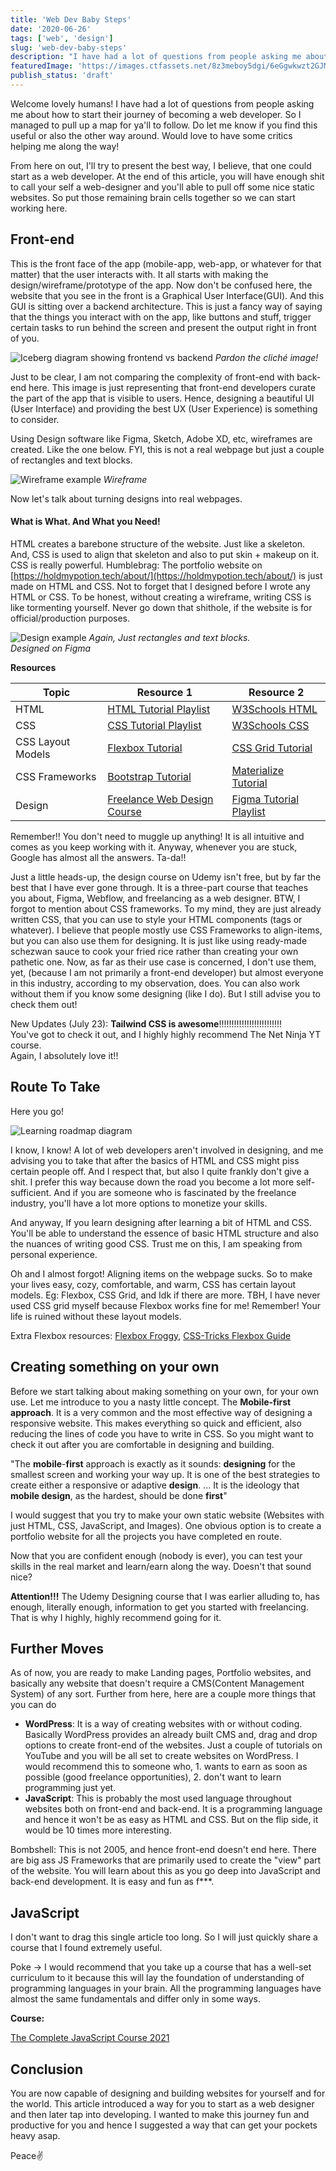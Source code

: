 ```yaml
---
title: 'Web Dev Baby Steps'
date: '2020-06-26'
tags: ['web', 'design']
slug: 'web-dev-baby-steps'
description: "I have had a lot of questions from people asking me about how to start their journey of becoming a web developer. So I managed to pull up a map for ya'll to follow. Do let me know if you find this useful or also the other way around. Would love to have some critics helping me along the way!"
featuredImage: 'https://images.ctfassets.net/8z3meboy5dgi/6eGgwkwzt2GJMBl8yAZo9K/70f25e09beff3fc29619c25f44d894b5/icerberg.png'
publish_status: 'draft'
---
```


Welcome lovely humans! I have had a lot of questions from people asking me about how to start their journey of becoming a web developer. So I managed to pull up a map for ya'll to follow. Do let me know if you find this useful or also the other way around. Would love to have some critics helping me along the way!

From here on out, I'll try to present the best way, I believe, that one could start as a web developer. At the end of this article, you will have enough shit to call your self a web-designer and you'll able to pull off some nice static websites. So put those remaining brain cells together so we can start working here.

## Front-end

This is the front face of the app (mobile-app, web-app, or whatever for that matter) that the user interacts with. It all starts with making the design/wireframe/prototype of the app. Now don't be confused here, the website that you see in the front is a Graphical User Interface(GUI). And this GUI is sitting over a backend architecture. This is just a fancy way of saying that the things you interact with on the app, like buttons and stuff, trigger certain tasks to run behind the screen and present the output right in front of you.

![Iceberg diagram showing frontend vs backend](https://holdmypotion.tech/wp-content/uploads/2020/06/icerberg.png)
_Pardon the cliché image!_

Just to be clear, I am not comparing the complexity of front-end with back-end here. This image is just representing that front-end developers curate the part of the app that is visible to users. Hence, designing a beautiful UI (User Interface) and providing the best UX (User Experience) is something to consider.

Using Design software like Figma, Sketch, Adobe XD, etc, wireframes are created. Like the one below. FYI, this is not a real webpage but just a couple of rectangles and text blocks.

![Wireframe example](https://holdmypotion.tech/wp-content/uploads/2020/06/2-2-1024x569.png)
_Wireframe_

Now let's talk about turning designs into real webpages.

#### What is What. And What you Need!

HTML creates a barebone structure of the website. Just like a skeleton. And, CSS is used to align that skeleton and also to put skin + makeup on it. CSS is really powerful. Humblebrag: The portfolio website on [https://holdmypotion.tech/about/](https://holdmypotion.tech/about/) is just made on HTML and CSS. Not to forget that I designed before I wrote any HTML or CSS. To be honest, without creating a wireframe, writing CSS is like tormenting yourself. Never go down that shithole, if the website is for official/production purposes.

![Design example](https://holdmypotion.tech/wp-content/uploads/2020/06/Main-Page-min.png)
_Again, Just rectangles and text blocks.  
Designed on Figma_

**Resources**

| Topic             | Resource 1                                                                                                                   | Resource 2                                                                                                  |
| ----------------- | ---------------------------------------------------------------------------------------------------------------------------- | ----------------------------------------------------------------------------------------------------------- |
| HTML              | [HTML Tutorial Playlist](https://www.youtube.com/playlist?list=PL4cUxeGkcC9ivBf_eKCPIAYXWzLlPAm6G)                           | [W3Schools HTML](https://www.w3schools.com/html/)                                                           |
| CSS               | [CSS Tutorial Playlist](https://www.youtube.com/playlist?list=PL4cUxeGkcC9ivBf_eKCPIAYXWzLlPAm6G)                            | [W3Schools CSS](https://www.w3schools.com/css/)                                                             |
| CSS Layout Models | [Flexbox Tutorial](https://www.youtube.com/watch?v=Y8zMYaD1bz0&list=PL4cUxeGkcC9i3FXJSUfmsNOx8E7u6UuhG)                      | [CSS Grid Tutorial](https://www.youtube.com/watch?v=x7tLPhnA06w&list=PL4cUxeGkcC9itC4TxYMzFCfveyutyPOCY)    |
| CSS Frameworks    | [Bootstrap Tutorial](https://www.youtube.com/watch?v=bxmDnn7lrnk&list=PL4cUxeGkcC9gpXORlEHjc5bgnIi5HEGhw)                    | [Materialize Tutorial](https://www.youtube.com/watch?v=QAgrHLtG1Yk&list=PL4cUxeGkcC9jE_cGvLLC60C_PeF_24pvv) |
| Design            | [Freelance Web Design Course](https://www.udemy.com/course/freelance-web-design-from-design-to-development-to-making-money/) | [Figma Tutorial Playlist](https://www.youtube.com/playlist?list=PLaqZxUtXIt0wgeFxgBNlFklt5Si-00sm-)         |

Remember!! You don't need to muggle up anything! It is all intuitive and comes as you keep working with it. Anyway, whenever you are stuck, Google has almost all the answers. Ta-da!!

Just a little heads-up, the design course on Udemy isn't free, but by far the best that I have ever gone through. It is a three-part course that teaches you about, Figma, Webflow, and freelancing as a web designer. BTW, I forgot to mention about CSS frameworks. To my mind, they are just already written CSS, that you can use to style your HTML components (tags or whatever). I believe that people mostly use CSS Frameworks to align-items, but you can also use them for designing. It is just like using ready-made schezwan sauce to cook your fried rice rather than creating your own pathetic one. Now, as far as their use case is concerned, I don't use them, yet, (because I am not primarily a front-end developer) but almost everyone in this industry, according to my observation, does. You can also work without them if you know some designing (like I do). But I still advise you to check them out!

New Updates (July 23): **Tailwind CSS is awesome**!!!!!!!!!!!!!!!!!!!!!!!!!  
You've got to check it out, and I highly highly recommend The Net Ninja YT course.  
Again, I absolutely love it!!

## Route To Take

Here you go!

![Learning roadmap diagram](https://holdmypotion.tech/wp-content/uploads/2020/06/export-and-del.png)

I know, I know! A lot of web developers aren't involved in designing, and me advising you to take that after the basics of HTML and CSS might piss certain people off. And I respect that, but also I quite frankly don't give a shit. I prefer this way because down the road you become a lot more self-sufficient. And if you are someone who is fascinated by the freelance industry, you'll have a lot more options to monetize your skills.

And anyway, If you learn designing after learning a bit of HTML and CSS. You'll be able to understand the essence of basic HTML structure and also the nuances of writing good CSS. Trust me on this, I am speaking from personal experience.

Oh and I almost forgot! Aligning items on the webpage sucks. So to make your lives easy, cozy, comfortable, and warm, CSS has certain layout models. Eg: Flexbox, CSS Grid, and Idk if there are more. TBH, I have never used CSS grid myself because Flexbox works fine for me! Remember! Your life is ruined without these layout models.

Extra Flexbox resources: [Flexbox Froggy](https://flexboxfroggy.com/), [CSS-Tricks Flexbox Guide](https://css-tricks.com/snippets/css/a-guide-to-flexbox/)

## Creating something on your own

Before we start talking about making something on your own, for your own use. Let me introduce to you a nasty little concept. The **Mobile-first approach**. It is a very common and the most effective way of designing a responsive website. This makes everything so quick and efficient, also reducing the lines of code you have to write in CSS. So you might want to check it out after you are comfortable in designing and building.

"The **mobile**-**first** approach is exactly as it sounds: **designing** for the smallest screen and working your way up. It is one of the best strategies to create either a responsive or adaptive **design**. ... It is the ideology that **mobile design**, as the hardest, should be done **first**"

I would suggest that you try to make your own static website (Websites with just HTML, CSS, JavaScript, and Images). One obvious option is to create a portfolio website for all the projects you have completed en route.

Now that you are confident enough (nobody is ever), you can test your skills in the real market and learn/earn along the way. Doesn't that sound nice?

**Attention!!!** The Udemy Designing course that I was earlier alluding to, has enough, literally enough, information to get you started with freelancing. That is why I highly, highly recommend going for it.

## Further Moves

As of now, you are ready to make Landing pages, Portfolio websites, and basically any website that doesn't require a CMS(Content Management System) of any sort. Further from here, here are a couple more things that you can do

- **WordPress**: It is a way of creating websites with or without coding. Basically WordPress provides an already built CMS and, drag and drop options to create front-end of the websites. Just a couple of tutorials on YouTube and you will be all set to create websites on WordPress. I would recommend this to someone who, 1. wants to earn as soon as possible (good freelance opportunities), 2. don't want to learn programming just yet.
- **JavaScript**: This is probably the most used language throughout websites both on front-end and back-end. It is a programming language and hence it won't be as easy as HTML and CSS. But on the flip side, it would be 10 times more interesting.

Bombshell: This is not 2005, and hence front-end doesn't end here. There are big ass JS Frameworks that are primarily used to create the "view" part of the website. You will learn about this as you go deep into JavaScript and back-end development. It is easy and fun as f\*\*\*.

## JavaScript

I don't want to drag this single article too long. So I will just quickly share a course that I found extremely useful.

Poke → I would recommend that you take up a course that has a well-set curriculum to it because this will lay the foundation of understanding of programming languages in your brain. All the programming languages have almost the same fundamentals and differ only in some ways.

**Course:**

[The Complete JavaScript Course 2021](https://www.udemy.com/share/101WeYBkYfclpWQHQ=/)

## Conclusion

You are now capable of designing and building websites for yourself and for the world. This article introduced a way for you to start as a web designer and then later tap into developing. I wanted to make this journey fun and productive for you and hence I suggested a way that can get your pockets heavy asap.

Peace✌
